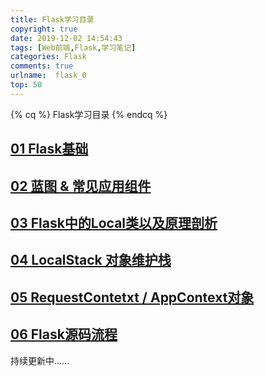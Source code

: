 ```yaml
---
title: Flask学习目录
copyright: true
date: 2019-12-02 14:54:43
tags: [Web前端,Flask,学习笔记]
categories: Flask
comments: true
urlname:  flask_0
top: 50
---
```




{% cq %} Flask学习目录 {% endcq %}

<!--more-->



## [01 Flask基础](https://chennq.top/Flask/20191203-flask_1.html#more)



## [02 蓝图 & 常见应用组件](https://chennq.top/Flask/20191205-flask_2.html#more)



## [03 Flask中的Local类以及原理剖析](https://chennq.top/Flask/20191208-flask_3.html#more)



## [04 LocalStack 对象维护栈](https://chennq.top/Flask/20191210-flask_4.html#more)



## [05 RequestContetxt / AppContext对象](https://chennq.top/Flask/20191214-flask_5.html#more)



## [06 Flask源码流程](https://chennq.top/Flask/20191215-flask_6.html#more)





持续更新中......

